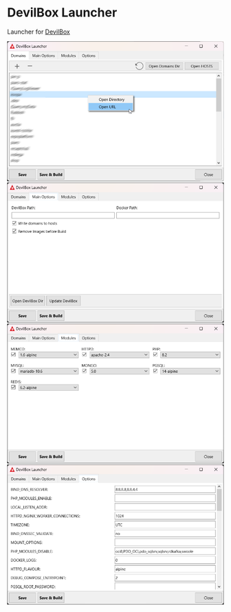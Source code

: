 # DevilBox Launcher
Launcher for [DevilBox](https://github.com/cytopia/devilbox)

![Domain/Hosts editor](/screenshot-1.png)
![Main settings](/screenshot-2.png)
![Select started service](/screenshot-3.png)
![DevilBox config editor](/screenshot-4.png)